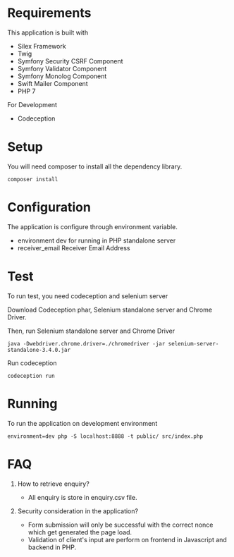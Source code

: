 Requirements
============

This application is built with

- Silex Framework
- Twig
- Symfony Security CSRF Component
- Symfony Validator Component
- Symfony Monolog Component
- Swift Mailer Component
- PHP 7

For Development

- Codeception

Setup
=====

You will need composer to install all the dependency library.

```
composer install
```

Configuration
=============

The application is configure through environment variable.

- environment dev for running in PHP standalone server
- receiver_email Receiver Email Address

Test
====

To run test, you need codeception and selenium server

Download Codeception phar, Selenium standalone server and Chrome Driver.

Then, run Selenium standalone server and Chrome Driver

```
java -Dwebdriver.chrome.driver=./chromedriver -jar selenium-server-standalone-3.4.0.jar
```

Run codeception

```
codeception run
```

Running
=======

To run the application on development environment

```
environment=dev php -S localhost:8888 -t public/ src/index.php
```

FAQ
===

1. How to retrieve enquiry?
   - All enquiry is store in enquiry.csv file.

2. Security consideration in the application?
   - Form submission will only be successful with the correct nonce which
   get generated the page load.
   - Validation of client's input are perform on frontend in Javascript
   and backend in PHP.
